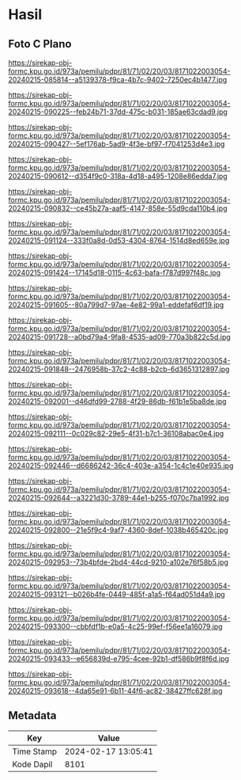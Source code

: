 # Hasil

## Foto C Plano

https://sirekap-obj-formc.kpu.go.id/973a/pemilu/pdpr/81/71/02/20/03/8171022003054-20240215-085814--a5139378-f9ca-4b7c-9402-7250ec4b1477.jpg

https://sirekap-obj-formc.kpu.go.id/973a/pemilu/pdpr/81/71/02/20/03/8171022003054-20240215-090225--feb24b71-37dd-475c-b031-185ae63cdad9.jpg

https://sirekap-obj-formc.kpu.go.id/973a/pemilu/pdpr/81/71/02/20/03/8171022003054-20240215-090427--5ef176ab-5ad9-4f3e-bf97-f7041253d4e3.jpg

https://sirekap-obj-formc.kpu.go.id/973a/pemilu/pdpr/81/71/02/20/03/8171022003054-20240215-090612--d354f9c0-318a-4d18-a495-1208e86edda7.jpg

https://sirekap-obj-formc.kpu.go.id/973a/pemilu/pdpr/81/71/02/20/03/8171022003054-20240215-090832--ce45b27a-aaf5-4147-858e-55d9cda110b4.jpg

https://sirekap-obj-formc.kpu.go.id/973a/pemilu/pdpr/81/71/02/20/03/8171022003054-20240215-091124--333f0a8d-0d53-4304-8764-1514d8ed659e.jpg

https://sirekap-obj-formc.kpu.go.id/973a/pemilu/pdpr/81/71/02/20/03/8171022003054-20240215-091424--17145d18-0115-4c63-bafa-f787d997f48c.jpg

https://sirekap-obj-formc.kpu.go.id/973a/pemilu/pdpr/81/71/02/20/03/8171022003054-20240215-091605--80a799d7-97ae-4e82-99a1-eddefaf6df19.jpg

https://sirekap-obj-formc.kpu.go.id/973a/pemilu/pdpr/81/71/02/20/03/8171022003054-20240215-091728--a0bd79a4-9fa8-4535-ad09-770a3b822c5d.jpg

https://sirekap-obj-formc.kpu.go.id/973a/pemilu/pdpr/81/71/02/20/03/8171022003054-20240215-091848--2476958b-37c2-4c88-b2cb-6d3651312897.jpg

https://sirekap-obj-formc.kpu.go.id/973a/pemilu/pdpr/81/71/02/20/03/8171022003054-20240215-092001--d46dfd99-2788-4f29-86db-f61b1e5ba8de.jpg

https://sirekap-obj-formc.kpu.go.id/973a/pemilu/pdpr/81/71/02/20/03/8171022003054-20240215-092111--0c029c82-29e5-4f31-b7c1-36108abac0e4.jpg

https://sirekap-obj-formc.kpu.go.id/973a/pemilu/pdpr/81/71/02/20/03/8171022003054-20240215-092446--d6686242-36c4-403e-a354-1c4c1e40e935.jpg

https://sirekap-obj-formc.kpu.go.id/973a/pemilu/pdpr/81/71/02/20/03/8171022003054-20240215-092644--a3221d30-3789-44e1-b255-f070c7ba1992.jpg

https://sirekap-obj-formc.kpu.go.id/973a/pemilu/pdpr/81/71/02/20/03/8171022003054-20240215-092800--21e5f9c4-9af7-4360-8def-1038b465420c.jpg

https://sirekap-obj-formc.kpu.go.id/973a/pemilu/pdpr/81/71/02/20/03/8171022003054-20240215-092953--73b4bfde-2bd4-44cd-9210-a102e76f58b5.jpg

https://sirekap-obj-formc.kpu.go.id/973a/pemilu/pdpr/81/71/02/20/03/8171022003054-20240215-093121--b026b4fe-0449-485f-a1a5-f64ad051d4a9.jpg

https://sirekap-obj-formc.kpu.go.id/973a/pemilu/pdpr/81/71/02/20/03/8171022003054-20240215-093300--cbbfdf1b-e0a5-4c25-99ef-f56ee1a16079.jpg

https://sirekap-obj-formc.kpu.go.id/973a/pemilu/pdpr/81/71/02/20/03/8171022003054-20240215-093433--e656839d-e795-4cee-92b1-df586b9f8f6d.jpg

https://sirekap-obj-formc.kpu.go.id/973a/pemilu/pdpr/81/71/02/20/03/8171022003054-20240215-093618--4da65e91-6b11-44f6-ac82-38427ffc628f.jpg


## Metadata

| Key        | Value               |
| ---------- | ------------------- |
| Time Stamp | 2024-02-17 13:05:41 |
| Kode Dapil | 8101                |



